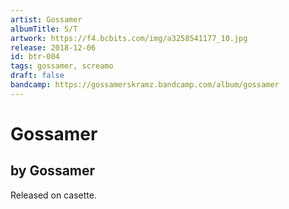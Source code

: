 ```yaml
---
artist: Gossamer
albumTitle: S/T
artwork: https://f4.bcbits.com/img/a3258541177_10.jpg
release: 2018-12-06
id: btr-004
tags: gossamer, screamo
draft: false
bandcamp: https://gossamerskramz.bandcamp.com/album/gossamer
---
```


# Gossamer

## by Gossamer

Released on casette.

